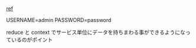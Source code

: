 [ref](https://github.com/samie820/hooks-state-management)

USERNAME=admin
PASSWORD=password

reduce と context でサービス単位にデータを持ちまわる事ができるようになっているのがポイント
